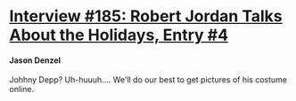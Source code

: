 # [Interview #185: Robert Jordan Talks About the Holidays, Entry #4](https://www.theoryland.com/intvmain.php?i=185#4)

#### Jason Denzel

Johhny Depp? Uh-huuuh.... We'll do our best to get pictures of his costume online.

